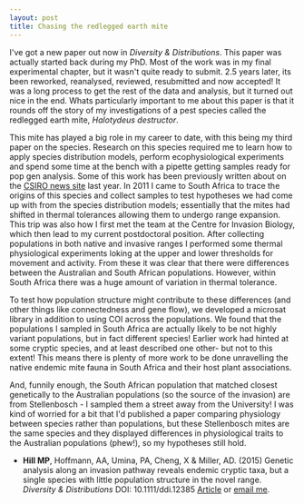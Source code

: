 ```yaml
---
layout: post
title: Chasing the redlegged earth mite
---
```


I've got a new paper out now in <em> Diversity & Distributions</em>. This paper was actually started back during my PhD. Most of the work was in my final experimental chapter, but it wasn't quite ready to submit. 2.5 years later, its been reworked, reanalysed, reviewed, resubmitted and now accepted! It was a long process to get the rest of the data and analysis, but it turned out nice in the end. Whats particularly important to me about this paper is that it rounds off the story of my investigations of a pest species called the redlegged earth mite, <em>Halotydeus destructor</em>.

This mite has played a big role in my career to date, with this being my third paper on the species. Research on this species required me to learn how to apply species distribution models, perform ecophysiological experiments and spend some time at the bench with a pipette getting samples ready for pop gen analysis. Some of this work has been previously written about on the [CSIRO news site](http://csironewsblog.com/2014/07/08/mite-as-well-call-australia-home-the-immigration-success-story-of-the-redlegged-earth-mite/) last year. In 2011 I came to South Africa to trace the origins of this species and collect samples to test hypotheses we had come up with from the species distribution models; essentially that the mites had shifted in thermal tolerances allowing them to undergo range expansion. This trip was also how I first met the team at the Centre for Invasion Biology, which then lead to my current postdoctoral position. After collecting populations in both native and invasive ranges I performed some thermal physiological experiments loking at the upper and lower thresholds for movement and activity. From these it was clear that there were differences between the Australian and South African populations. However, within South Africa there was a huge amount of variation in thermal tolerance.

To test how population structure might contribute to these differences (and other things like connectedness and gene flow), we developed a microsat library in addition to using COI across the populations. We found that the populations I sampled in South Africa are actually likely to be not highly variant populations, but in fact different species! Earlier work had hinted at some cryptic species, and at least described one other- but not to this extent! This means there is plenty of more work to be done unravelling the native endemic mite fauna in South Africa and their host plant associations. 

And, funnily enough, the South African population that matched closest genetically to the Australian populations (so the source of the invasion) are from Stellenbosch - I sampled them a street away from the University! I was kind of worried for a bit that I'd published a paper comparing physiology between species rather than populations, but these Stellenbosch mites are the same species and they displayed differences in physiological traits to the Australian populations (phew!), so my hypotheses still hold.

* <strong> Hill MP</strong>, Hoffmann, AA, Umina, PA, Cheng, X & Miller, AD. (2015) Genetic analysis along an invasion pathway reveals endemic cryptic taxa, but a single species with little population structure in the novel range. <em>Diversity & Distributions </em> DOI: 10.1111/ddi.12385 [Article](http://onlinelibrary.wiley.com/doi/10.1111/ddi.12385/abstract) or [email me](mailto:matthill@protonmail.com).





 

